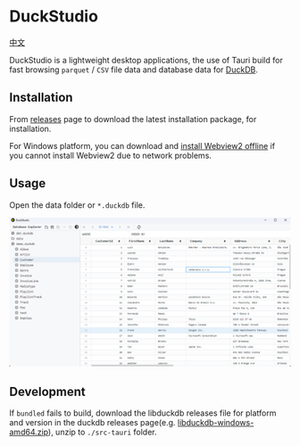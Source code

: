 # DuckStudio

[中文](./README.zh.md)

DuckStudio is a lightweight desktop applications, the use of Tauri build for fast browsing `parquet` / `CSV` file data and database data for [DuckDB](https://github.com/duckdb/duckdb).

## Installation

From [releases](https://github.com/l1xnan/DuckStudio/releases) page to download the latest installation package, for installation.

For Windows platform, you can download and [install Webview2 offline]((https://developer.microsoft.com/en-us/microsoft-edge/webview2/#download-section)) if you cannot install Webview2 due to network problems.

## Usage

Open the data folder or `*.duckdb` file.

![screenshot](./assets/screenshot.png)

## Development

If `bundled` fails to build, download the libduckdb releases file for platform and version in the duckdb releases page(e.g. [libduckdb-windows-amd64.zip](https://github.com/duckdb/duckdb/releases/download/v0.9.1/libduckdb-windows-amd64.zip)), unzip to `./src-tauri` folder.
